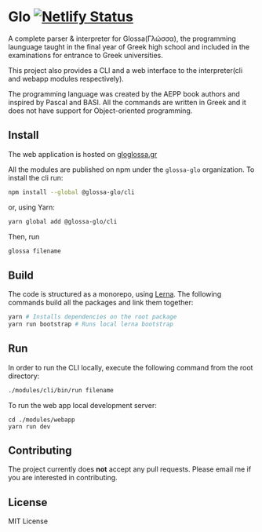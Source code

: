 # Glo [![Netlify Status](https://api.netlify.com/api/v1/badges/b104b1f2-41a1-4f81-b654-52dafd1dbc15/deploy-status)](https://app.netlify.com/sites/elastic-carson-b9d3c7/deploys)
A complete parser & interpreter for Glossa(Γλώσσα), the programming launguage taught in the final year of Greek high school and included in the examinations for entrance to Greek universities.

This project also provides a CLI and a web interface to the interpreter(cli and webapp modules respectively).

The programming language was created by the AEPP book authors and inspired by Pascal and BASI. All the commands are written in Greek and it does not have support for Object-oriented programming.

## Install
The web application is hosted on [gloglossa.gr](https://gloglossa.gr)

All the modules are published on npm under the `glossa-glo` organization. To install the cli run:
```bash
npm install --global @glossa-glo/cli
```
or, using Yarn:
```bash
yarn global add @glossa-glo/cli
```
Then, run
```bash
glossa filename
```

## Build
The code is structured as a monorepo, using [Lerna](https://github.com/lerna/lerna).
The following commands build all the packages and link them together:
```bash
yarn # Installs dependencies on the root package
yarn run bootstrap # Runs local lerna bootstrap
```

## Run
In order to run the CLI locally, execute the following command from the root directory:
```bash
./modules/cli/bin/run filename
```
To run the web app local development server:
```
cd ./modules/webapp
yarn run dev
```

## Contributing
The project currently does **not** accept any pull requests. Please email me if you are interested in contributing.

## License
MIT License
